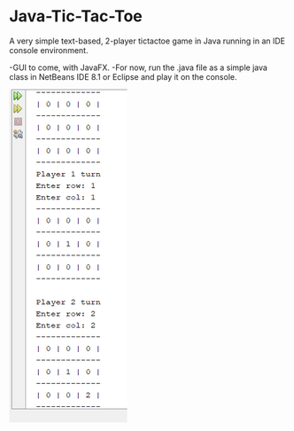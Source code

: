 # Java-Tic-Tac-Toe
A very simple text-based, 2-player tictactoe game in Java running in an IDE console environment.

-GUI to come, with JavaFX. 
-For now, run the .java file as a simple java class in NetBeans IDE 8.1 or Eclipse and play it on the console.

![Program Instance SnapShot](https://github.com/aoyshi/Java-Tic-Tac-Toe/blob/master/program%20snapshot.png)
